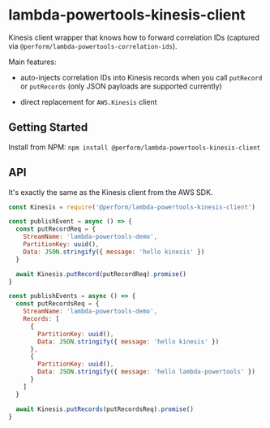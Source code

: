 # lambda-powertools-kinesis-client

Kinesis client wrapper that knows how to forward correlation IDs (captured via `@perform/lambda-powertools-correlation-ids`).

Main features:

* auto-injects correlation IDs into Kinesis records when you call `putRecord` or `putRecords` (only JSON payloads are supported currently)

* direct replacement for `AWS.Kinesis` client

## Getting Started

Install from NPM: `npm install @perform/lambda-powertools-kinesis-client`

## API

It's exactly the same as the Kinesis client from the AWS SDK.

```js
const Kinesis = require('@perform/lambda-powertools-kinesis-client')

const publishEvent = async () => {
  const putRecordReq = {
    StreamName: 'lambda-powertools-demo',
    PartitionKey: uuid(),
    Data: JSON.stringify({ message: 'hello kinesis' })
  }

  await Kinesis.putRecord(putRecordReq).promise()
}

const publishEvents = async () => {
  const putRecordsReq = {
    StreamName: 'lambda-powertools-demo',
    Records: [
      {
        PartitionKey: uuid(),
        Data: JSON.stringify({ message: 'hello kinesis' })
      },
      {
        PartitionKey: uuid(),
        Data: JSON.stringify({ message: 'hello lambda-powertools' })
      }
    ]
  }

  await Kinesis.putRecords(putRecordsReq).promise()
}
```